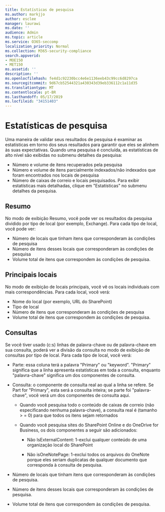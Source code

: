 ```yaml
---
title: Estatísticas de pesquisa
ms.author: markjjo
author: esclee
manager: laurawi
ms.date: ''
audience: Admin
ms.topic: article
ms.service: O365-seccomp
localization_priority: Normal
ms.collection: M365-security-compliance
search.appverid:
- MOE150
- MET150
ms.assetid: ''
description: ''
ms.openlocfilehash: fe4d1c92230bcc4e6e1136eeb43c99cc6d8297ca
ms.sourcegitcommit: 9d67cb52544321a430343d39eb336112c1a11d35
ms.translationtype: MT
ms.contentlocale: pt-BR
ms.lasthandoff: 05/17/2019
ms.locfileid: "34151403"
---
```

# <a name="search-statistics"></a>Estatísticas de pesquisa

Uma maneira de validar seus resultados de pesquisa é examinar as estatísticas em torno dos seus resultados para garantir que eles se alinhem às suas expectativas. Quando uma pesquisa é concluída, as estatísticas de alto nível são exibidas no submenu detalhes da pesquisa:
- Número e volume de itens recuperados pela pesquisa
- Número e volume de itens parcialmente indexados/não indexados que foram encontrados nos locais de pesquisa
- Número de caixas de correio e locais pesquisados.
Para exibir estatísticas mais detalhadas, clique em "Estatísticas" no submenu detalhes da pesquisa.

## <a name="summary"></a>Resumo

No modo de exibição Resumo, você pode ver os resultados da pesquisa dividido por tipo de local (por exemplo, Exchange). Para cada tipo de local, você pode ver:
- Número de locais que tinham itens que corresponderam às condições de pesquisa
- Número de itens desses locais que corresponderam às condições de pesquisa
- Volume total de itens que correspondem às condições de pesquisa.

## <a name="top-locations"></a>Principais locais

No modo de exibição de locais principais, você vê os locais individuais com mais correspondências. Para cada local, você verá:
- Nome do local (por exemplo, URL do SharePoint)
- Tipo de local
- Número de itens que corresponderam às condições de pesquisa
- Volume total de itens que correspondem às condições de pesquisa.

## <a name="queries"></a>Consultas

Se você tiver usado (c:s) linhas de palavra-chave ou de palavra-chave em sua consulta, poderá ver a divisão da consulta no modo de exibição de consultas por tipo de local. Para cada tipo de local, você verá:

- Parte: essa coluna terá a palavra "Primary" ou "keyword". "Primary" significa que a linha apresenta estatísticas em toda a consulta, enquanto "palavra-chave" significa um dos componentes de consulta.

- Consulta: o componente de consulta real ao qual a linha se refere. Se Part for "Primary", esta será a consulta inteira; se parte foi "palavra-chave", você verá um dos componentes de consulta aqui.
  
  - Quando você pesquisa todo o conteúdo de caixas de correio (não especificando nenhuma palavra-chave), a consulta real é (tamanho > = 0) para que todos os itens sejam retornados
  
  - Quando você pesquisa sites do SharePoint Online e do OneDrive for Business, os dois componentes a seguir são adicionados:
    
    - Não IsExternalContent: 1-exclui qualquer conteúdo de uma organização local do SharePoint
    
    - Não isOneNotePage: 1-exclui todos os arquivos do OneNote porque eles seriam duplicatas de qualquer documento que corresponda à consulta de pesquisa.

- Número de locais que tinham itens que corresponderam às condições de pesquisa.

- Número de itens desses locais que corresponderam às condições de pesquisa.

- Volume total de itens que correspondem às condições de pesquisa.